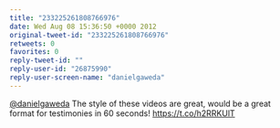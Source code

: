 ```yaml
---
title: "233225261808766976"
date: Wed Aug 08 15:36:50 +0000 2012
original-tweet-id: "233225261808766976"
retweets: 0
favorites: 0
reply-tweet-id: ""
reply-user-id: "26875990"
reply-user-screen-name: "danielgaweda"
---
```

<a href="https://twitter.com/danielgaweda">@danielgaweda</a> The style of these videos are great, would be a great format for testimonies in 60 seconds! <a href="https://t.co/h2RRKUlT">https://t.co/h2RRKUlT</a>

